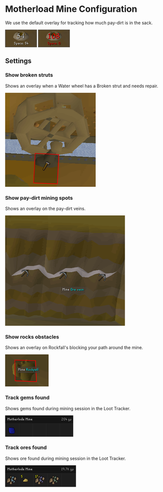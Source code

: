 # Motherload Mine Configuration

We use the default overlay for tracking how much pay-dirt is in the sack.

![pay-dirt sack infobox](img/motherlode-mine/motherlode_mine_sack_half_full.png) ![infobox warning that sack is full](img/motherlode-mine/motherlode_mine_sack_full.png)

## Settings

### Show broken struts

Shows an overlay when a Water wheel has a Broken strut and needs repair.

![water wheel strut](img/motherlode-mine/motherlode_mine_strut_setting.png)

### Show pay-dirt mining spots

Shows an overlay on the pay-dirt veins.  

![mining spot highlight](img/motherlode-mine/motherlode_mine_overlays.png)

### Show rocks obstacles

Shows an overlay on Rockfall's blocking your path around the mine.

![rockfalls](img/motherlode-mine/motherlode_mine_rockfall.png)

### Track gems found

Shows gems found during mining session in the Loot Tracker.  

![gems loot tracker](img/motherlode-mine/motherlode_mine_gems.png)

### Track ores found

Shows ore found during mining session in the Loot Tracker.

![ores loot tracker](img/motherlode-mine/motherlode_mine_ores.png)
